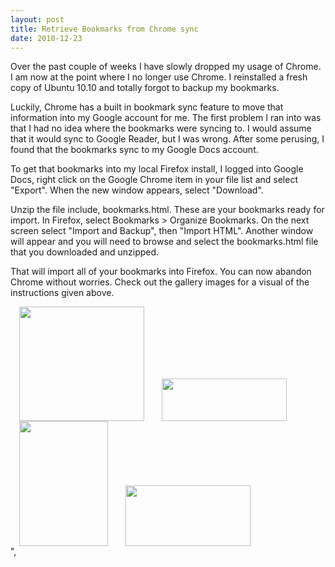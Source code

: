 ```yaml
---
layout: post
title: Retrieve Bookmarks from Chrome sync
date: 2010-12-23
---
```


Over the past couple of weeks I have slowly dropped my usage of Chrome. I am now at the point where I no longer use Chrome. I reinstalled a fresh copy of Ubuntu 10.10 and totally forgot to backup my bookmarks.  

Luckily, Chrome has a built in bookmark sync feature to move that information into my Google account for me. The first problem I ran into was that I had no idea where the bookmarks were syncing to. I would assume that it would sync to Google Reader, but I was wrong. After some perusing, I found that the bookmarks sync to my Google Docs account.  

To get that bookmarks into my local Firefox install, I logged into Google Docs, right click on the Google Chrome item in your file list and select "Export". When the new window appears, select "Download".  

Unzip the file include, bookmarks.html. These are your bookmarks ready for import. In Firefox, select Bookmarks &gt; Organize Bookmarks. On the next screen select "Import and Backup", then "Import HTML". Another window will appear and you will need to browse and select the bookmarks.html file that you downloaded and unzipped.  

That will import all of your bookmarks into Firefox. You can now abandon Chrome without worries. Check out the gallery images for a visual of the instructions given above.  

  <div class="separator" style="clear: both;"><a href="http://3.bp.blogspot.com/-uXBui8rd-mE/T1qZXngAd2I/AAAAAAAABUo/T_WUeNz6Xng/s1600/Screenshot-Google-Docs-Folder-Bookmarks-Mozilla-Firefox-1.png" imageanchor="1" style="margin-left: 1em; margin-right: 1em;" target="_blank"><img border="0" height="183" src="http://3.bp.blogspot.com/-uXBui8rd-mE/T1qZXngAd2I/AAAAAAAABUo/T_WUeNz6Xng/s200/Screenshot-Google-Docs-Folder-Bookmarks-Mozilla-Firefox-1.png" width="200"/></a><a href="http://2.bp.blogspot.com/-Upd-4bf4H_M/T1qZYB6dYDI/AAAAAAAABUw/y7UkvUDXXpc/s1600/Screenshot-Google-Docs-Folder-Bookmarks-Mozilla-Firefox-2.png" imageanchor="1" style="margin-left: 1em; margin-right: 1em;" target="_blank"><img border="0" height="68" src="http://2.bp.blogspot.com/-Upd-4bf4H_M/T1qZYB6dYDI/AAAAAAAABUw/y7UkvUDXXpc/s200/Screenshot-Google-Docs-Folder-Bookmarks-Mozilla-Firefox-2.png" width="200"/></a><a href="http://3.bp.blogspot.com/-P3kRtewWWRM/T1qZYWIqJXI/AAAAAAAABU4/rULqcSc34uI/s1600/Screenshot-Google-Docs-Folder-Bookmarks-Mozilla-Firefox.png" imageanchor="1" style="margin-left: 1em; margin-right: 1em;" target="_blank"><img border="0" height="200" src="http://3.bp.blogspot.com/-P3kRtewWWRM/T1qZYWIqJXI/AAAAAAAABU4/rULqcSc34uI/s200/Screenshot-Google-Docs-Folder-Bookmarks-Mozilla-Firefox.png" width="142"/></a><a href="http://4.bp.blogspot.com/-lOyzX2ODJ58/T1qZYrmYp_I/AAAAAAAABVA/qJf3Uv7bxbg/s1600/Screenshot-Library.png" imageanchor="1" style="margin-left: 1em; margin-right: 1em;" target="_blank"><img border="0" height="97" src="http://4.bp.blogspot.com/-lOyzX2ODJ58/T1qZYrmYp_I/AAAAAAAABVA/qJf3Uv7bxbg/s200/Screenshot-Library.png" width="200"/></a></div>",
